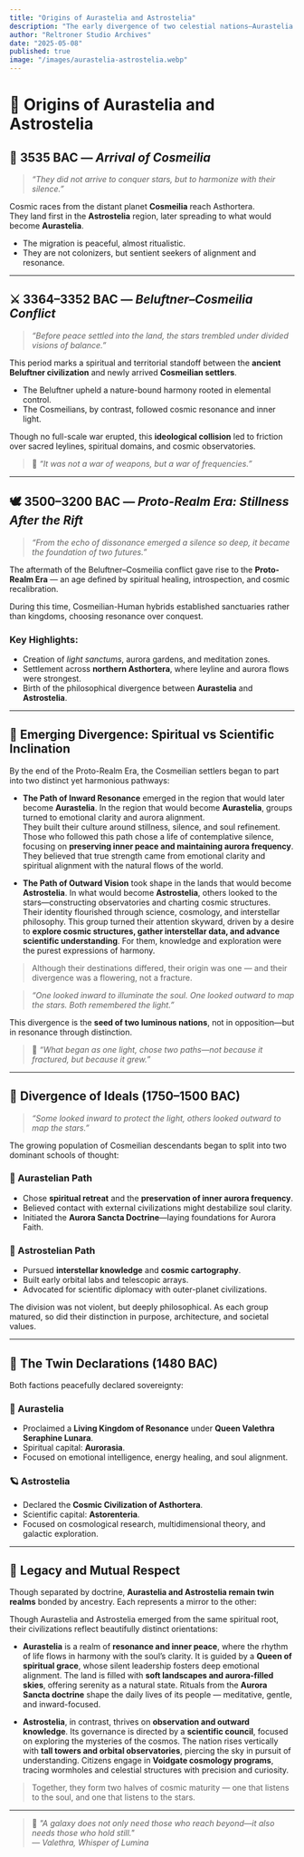 ```yaml
---
title: "Origins of Aurastelia and Astrostelia"
description: "The early divergence of two celestial nations—Aurastelia and Astrostelia—whose roots trace back to cosmic migrations and the eternal tension between spiritual resonance and scientific pursuit."
author: "Reltroner Studio Archives"
date: "2025-05-08"
published: true
image: "/images/aurastelia-astrostelia.webp"
---
```


# 🌌 Origins of Aurastelia and Astrostelia

## 🚀 3535 BAC — *Arrival of Cosmeilia*

> *“They did not arrive to conquer stars, but to harmonize with their silence.”*

Cosmic races from the distant planet **Cosmeilia** reach Asthortera.  
They land first in the **Astrostelia** region, later spreading to what would become **Aurastelia**.

- The migration is peaceful, almost ritualistic.
- They are not colonizers, but sentient seekers of alignment and resonance.

---

## ⚔️ 3364–3352 BAC — *Beluftner–Cosmeilia Conflict*

> *“Before peace settled into the land, the stars trembled under divided visions of balance.”*

This period marks a spiritual and territorial standoff between the **ancient Beluftner civilization** and newly arrived **Cosmeilian settlers**.

- The Beluftner upheld a nature-bound harmony rooted in elemental control.
- The Cosmeilians, by contrast, followed cosmic resonance and inner light.

Though no full-scale war erupted, this **ideological collision** led to friction over sacred leylines, spiritual domains, and cosmic observatories.

> 🌠 *“It was not a war of weapons, but a war of frequencies.”*

---

## 🕊️ 3500–3200 BAC — *Proto-Realm Era: Stillness After the Rift*

> *“From the echo of dissonance emerged a silence so deep, it became the foundation of two futures.”*

The aftermath of the Beluftner–Cosmeilia conflict gave rise to the **Proto-Realm Era** — an age defined by spiritual healing, introspection, and cosmic recalibration.

During this time, Cosmeilian-Human hybrids established sanctuaries rather than kingdoms, choosing resonance over conquest.

### Key Highlights:
- Creation of *light sanctums*, aurora gardens, and meditation zones.
- Settlement across **northern Asthortera**, where leyline and aurora flows were strongest.
- Birth of the philosophical divergence between **Aurastelia** and **Astrostelia**.

---

## 🔀 Emerging Divergence: Spiritual vs Scientific Inclination

By the end of the Proto-Realm Era, the Cosmeilian settlers began to part into two distinct yet harmonious pathways:

* **The Path of Inward Resonance** emerged in the region that would later become **Aurastelia**.
  In the region that would become **Aurastelia**, groups turned to emotional clarity and aurora alignment.  
  They built their culture around stillness, silence, and soul refinement. Those who followed this path chose a life of contemplative silence, focusing on **preserving inner peace and maintaining aurora frequency**. They believed that true strength came from emotional clarity and spiritual alignment with the natural flows of the world.

* **The Path of Outward Vision** took shape in the lands that would become **Astrostelia**.
  In what would become **Astrostelia**, others looked to the stars—constructing observatories and charting cosmic structures.  
  Their identity flourished through science, cosmology, and interstellar philosophy. This group turned their attention skyward, driven by a desire to **explore cosmic structures, gather interstellar data, and advance scientific understanding**. For them, knowledge and exploration were the purest expressions of harmony.

> Although their destinations differed, their origin was one — and their divergence was a flowering, not a fracture.

> *“One looked inward to illuminate the soul. One looked outward to map the stars. Both remembered the light.”*

This divergence is the **seed of two luminous nations**, not in opposition—but in resonance through distinction.

> 🌠 *“What began as one light, chose two paths—not because it fractured, but because it grew.”*

---

## 🌠 Divergence of Ideals (1750–1500 BAC)

> *“Some looked inward to protect the light, others looked outward to map the stars.”*

The growing population of Cosmeilian descendants began to split into two dominant schools of thought:

### 🧘 Aurastelian Path
- Chose **spiritual retreat** and the **preservation of inner aurora frequency**.
- Believed contact with external civilizations might destabilize soul clarity.
- Initiated the **Aurora Sancta Doctrine**—laying foundations for Aurora Faith.

### 🔭 Astrostelian Path
- Pursued **interstellar knowledge** and **cosmic cartography**.
- Built early orbital labs and telescopic arrays.
- Advocated for scientific diplomacy with outer-planet civilizations.

The division was not violent, but deeply philosophical. As each group matured, so did their distinction in purpose, architecture, and societal values.

---

## 📜 The Twin Declarations (1480 BAC)

Both factions peacefully declared sovereignty:

### 👑 Aurastelia
- Proclaimed a **Living Kingdom of Resonance** under **Queen Valethra Seraphine Lunara**.
- Spiritual capital: **Aurorasia**.
- Focused on emotional intelligence, energy healing, and soul alignment.

### 🪐 Astrostelia
- Declared the **Cosmic Civilization of Asthortera**.
- Scientific capital: **Astorenteria**.
- Focused on cosmological research, multidimensional theory, and galactic exploration.

---

## 🌌 Legacy and Mutual Respect

Though separated by doctrine, **Aurastelia and Astrostelia remain twin realms** bonded by ancestry. Each represents a mirror to the other:

Though Aurastelia and Astrostelia emerged from the same spiritual root, their civilizations reflect beautifully distinct orientations:

* **Aurastelia** is a realm of **resonance and inner peace**, where the rhythm of life flows in harmony with the soul’s clarity. It is guided by a **Queen of spiritual grace**, whose silent leadership fosters deep emotional alignment.
  The land is filled with **soft landscapes and aurora-filled skies**, offering serenity as a natural state. Rituals from the **Aurora Sancta doctrine** shape the daily lives of its people — meditative, gentle, and inward-focused.

* **Astrostelia**, in contrast, thrives on **observation and outward knowledge**. Its governance is directed by a **scientific council**, focused on exploring the mysteries of the cosmos.
  The nation rises vertically with **tall towers and orbital observatories**, piercing the sky in pursuit of understanding. Citizens engage in **Voidgate cosmology programs**, tracing wormholes and celestial structures with precision and curiosity.

> Together, they form two halves of cosmic maturity — one that listens to the soul, and one that listens to the stars.

---

> 🪷 *"A galaxy does not only need those who reach beyond—it also needs those who hold still."*  
> — *Valethra, Whisper of Lumina*
